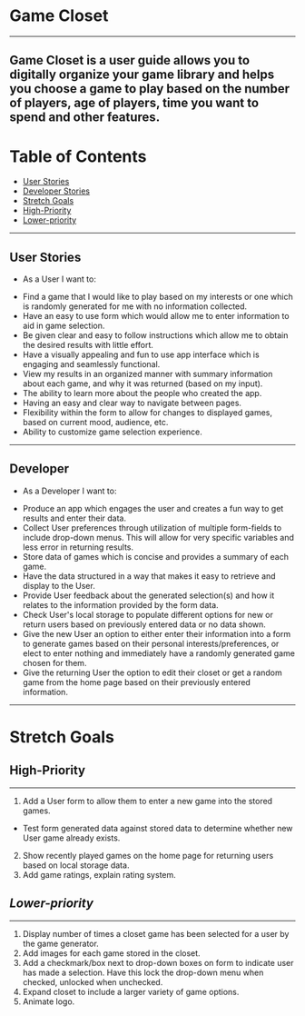 # **Game Closet**
---
Game Closet is a user guide allows you to digitally organize your game library and helps you choose a game to play based on the number of players, age of players, time you want to spend and other features.
---
# Table of Contents
  * [User Stories](#user-stories)
  * [Developer Stories](#developer)
  * [Stretch Goals](#stretch-goals)
  * [High-Priority](#high-priority)
  * [Lower-priority](#lower-priority)
---


## **User Stories <a id="user-stories"></a>**

* As a User I want to:
+ Find a game that I would like to play based on my interests or one which is randomly generated for me with no information collected.
+ Have an easy to use form which would allow me to enter information to aid in game selection.
+ Be given clear and easy to follow instructions which allow me to obtain the desired results with little effort.
+ Have a visually appealing and fun to use app interface which is engaging and seamlessly functional.
+ View my results in an organized manner with summary information about each game, and why it was returned (based on my input).
+ The ability to learn more about the people who created the app.
+ Having an easy and clear way to navigate between pages.
+ Flexibility within the form to allow for changes to displayed games, based on current mood, audience, etc.
+ Ability to customize game selection experience.
---

## **Developer <a id="developer"></a>**

* As a Developer I want to:
+ Produce an app which engages the user and creates a fun way to get results and enter their data.
+ Collect User preferences through utilization of multiple form-fields to include drop-down menus. This will allow for very specific variables and less error in returning results.
+ Store data of games which is concise and provides a summary of each game.
+ Have the data structured in a way that makes it easy to retrieve and display to the User.
+ Provide User feedback about the generated selection(s) and how it relates to the information provided by the form data.
+ Check User's local storage to populate different options for new or return users based on previously entered data or no data shown.
+ Give the new User an option to either enter their information into a form to generate games based on their personal interests/preferences, or elect to enter nothing and immediately have a randomly generated game chosen for them.
+ Give the returning User the option to edit their closet or get a random game from the home page based on their previously entered information.
---

# **Stretch Goals <a id="stretch-goals"></a>**


## **High-Priority <a id="high-priority"></a>**
---
1. Add a User form to allow them to enter a new game into the stored games.
  * Test form generated data against stored data to determine whether new User game already exists.
2. Show recently played games on the home page for returning users based on local storage data.
3. Add game ratings, explain rating system.

## *Lower-priority <a id="lower-priority"></a>*
---
1. Display number of times a closet game has been selected for a user by the game generator.
2. Add images for each game stored in the closet.
3. Add a checkmark/box next to drop-down boxes on form to indicate user has made a selection. Have this lock the drop-down menu when checked, unlocked when unchecked.
4. Expand closet to include a larger variety of game options.
5. Animate logo.
